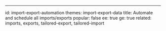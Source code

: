 ---
id: import-export-automation
themes: import-export-data
title: Automate and schedule all imports/exports
popular: false
ee: true
ge: true
related: imports, exports, tailored-export, tailored-import
